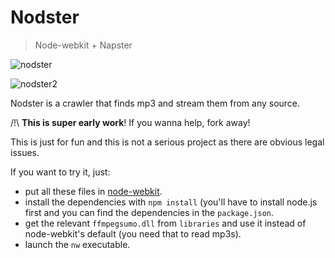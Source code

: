 Nodster
=======
> Node-webkit + Napster

![nodster](http://i.imgur.com/cwVEQiF.png)

![nodster2](http://i.imgur.com/wqXmKzb.png)

Nodster is a crawler that finds mp3 and stream them from any source.

/!\ **This is super early work**! If you wanna help, fork away!

This is just for fun and this is not a serious project as there are obvious legal issues.

If you want to try it, just:
* put all these files in [node-webkit](https://github.com/rogerwang/node-webkit).
* install the dependencies with `npm install` (you'll have to install node.js first and you can find the dependencies in the `package.json`.
* get the relevant `ffmpegsumo.dll` from `libraries` and use it instead of node-webkit's default (you need that to read mp3s).
* launch the `nw` executable.
